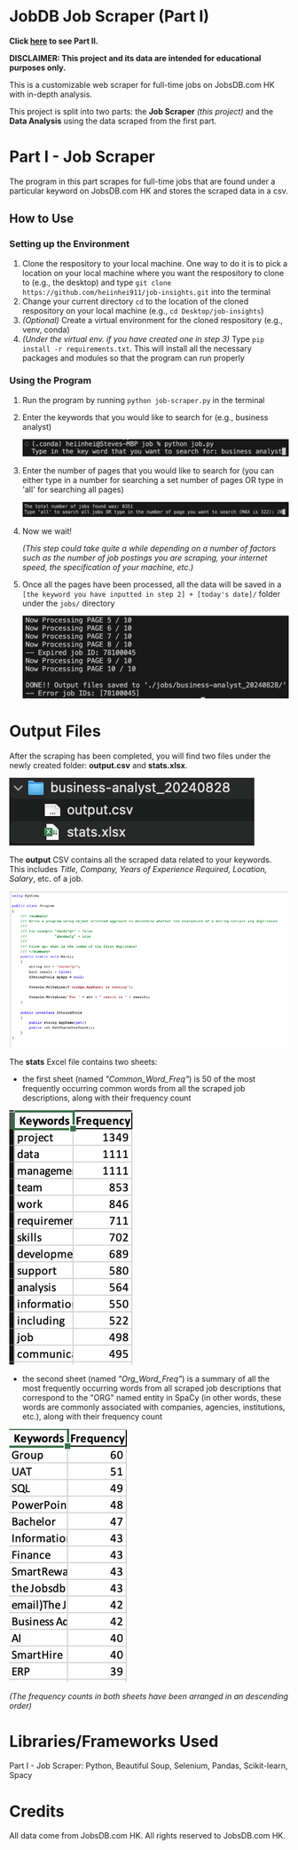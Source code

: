# JobDB Job Scraper (Part I)

**Click [here](https://github.com/heiinhei911/job-insights) to see Part II.**

**DISCLAIMER: This project and its data are intended for educational purposes only.**

This is a customizable web scraper for full-time jobs on JobsDB.com HK with in-depth analysis.

This project is split into two parts: the **Job Scraper** _(this project)_ and the **Data Analysis** using the data scraped from the first part.

# Part I - Job Scraper

The program in this part scrapes for full-time jobs that are found under a particular keyword on JobsDB.com HK and stores the scraped data in a csv.

## How to Use

### Setting up the Environment

1.  Clone the respository to your local machine. One way to do it is to pick a location on your local machine where you want the respository to clone to (e.g., the desktop) and type `git clone https://github.com/heiinhei911/job-insights.git` into the terminal
2.  Change your current directory `cd` to the location of the cloned respository on your local machine (e.g., `cd Desktop/job-insights`)
3.  _(Optional)_ Create a virtual environment for the cloned respository (e.g., venv, conda)
4.  _(Under the virtual env. if you have created one in step 3)_ Type `pip install -r requirements.txt`. This will install all the necessary packages and modules so that the program can run properly

### Using the Program

1.  Run the program by running `python job-scraper.py` in the terminal
2.  Enter the keywords that you would like to search for (e.g., business analyst)

    ![Job Title Input](./images/job_title_input.png)

3.  Enter the number of pages that you would like to search for
    (you can either type in a number for searching a set number of pages OR type in 'all' for searching all pages)

    ![Number Of Pages Being Searched Input](./images/number_of_jobs_being_searched.png)

4.  Now we wait!

    _(This step could take quite a while depending on a number of factors such as the number of job postings you are scraping, your internet speed, the specification of your machine, etc.)_

5.  Once all the pages have been processed, all the data will be saved in a `[the keyword you have inputted in step 2] + [today's date]/` folder under the `jobs/` directory

    ![Scraping Completed](./images/scraping_completed.png)

# Output Files

After the scraping has been completed, you will find two files under the newly created folder: **output.csv** and **stats.xlsx**.

![Output Files](./images/output_files.png)

The **output** CSV contains all the scraped data related to your keywords. This includes _Title, Company, Years of Experience Required, Location, Salary_, etc. of a job.

![Scraped Data](./images/scraped_data.png)

The **stats** Excel file contains two sheets:

- the first sheet (named _"Common_Word_Freq"_) is 50 of the most frequently occurring common words from all the scraped job descriptions, along with their frequency count

![Common Words](./images/common_words.png)

- the second sheet (named _"Org_Word_Freq"_) is a summary of all the most frequently occurring words from all scraped job descriptions that correspond to the "ORG" named entity in SpaCy (in other words, these words are commonly associated with companies, agencies, institutions, etc.), along with their frequency count

![Org Words](./images/org_words.png)

_(The frequency counts in both sheets have been arranged in an descending order)_

# Libraries/Frameworks Used

Part I - Job Scraper: Python, Beautiful Soup, Selenium, Pandas, Scikit-learn, Spacy

# Credits

All data come from JobsDB.com HK. All rights reserved to JobsDB.com HK.

